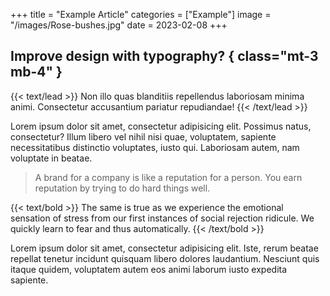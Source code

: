 +++
title = "Example Article"
categories = ["Example"]
image = "/images/Rose-bushes.jpg"
date = 2023-02-08
+++

## Improve design with typography? { class="mt-3 mb-4" }

{{< text/lead >}}
Non illo quas blanditiis repellendus laboriosam minima animi. Consectetur accusantium pariatur repudiandae!
{{< /text/lead >}}

Lorem ipsum dolor sit amet, consectetur adipisicing elit. Possimus natus, consectetur? Illum libero vel nihil nisi quae, voluptatem, sapiente necessitatibus distinctio voluptates, iusto qui. Laboriosam autem, nam voluptate in beatae.

> A brand for a company is like a reputation for a person. You earn reputation by trying to do hard things well.

{{< text/bold >}}
The same is true as we experience the emotional sensation of stress from our first instances of social rejection ridicule. We quickly learn to fear and thus automatically.
{{< /text/bold >}}

Lorem ipsum dolor sit amet, consectetur adipisicing elit. Iste, rerum beatae repellat tenetur incidunt quisquam libero dolores laudantium. Nesciunt quis itaque quidem, voluptatem autem eos animi laborum iusto expedita sapiente.

